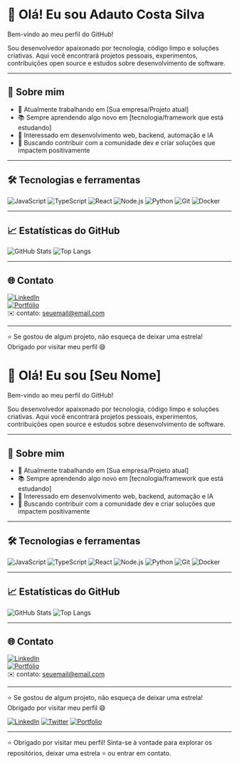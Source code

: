 # 👋 Olá! Eu sou Adauto Costa Silva

Bem-vindo ao meu perfil do GitHub!

Sou desenvolvedor apaixonado por tecnologia, código limpo e soluções criativas. Aqui você encontrará projetos pessoais, experimentos, contribuições open source e estudos sobre desenvolvimento de software.

---

## 🚀 Sobre mim

- 💼 Atualmente trabalhando em [Sua empresa/Projeto atual]
- 📚 Sempre aprendendo algo novo em [tecnologia/framework que está estudando]
- 🌱 Interessado em desenvolvimento web, backend, automação e IA
- 🎯 Buscando contribuir com a comunidade dev e criar soluções que impactem positivamente

---

## 🛠️ Tecnologias e ferramentas

![JavaScript](https://img.shields.io/badge/-JavaScript-black?style=flat-square&logo=javascript)
![TypeScript](https://img.shields.io/badge/-TypeScript-3178C6?style=flat-square&logo=typescript)
![React](https://img.shields.io/badge/-React-20232A?style=flat-square&logo=react)
![Node.js](https://img.shields.io/badge/-Node.js-43853D?style=flat-square&logo=node.js)
![Python](https://img.shields.io/badge/-Python-3776AB?style=flat-square&logo=python)
![Git](https://img.shields.io/badge/-Git-F05032?style=flat-square&logo=git)
![Docker](https://img.shields.io/badge/-Docker-2496ED?style=flat-square&logo=docker)

---

## 📈 Estatísticas do GitHub

![GitHub Stats](https://github-readme-stats.vercel.app/api?username=SEU_USUARIO&show_icons=true&theme=radical)
![Top Langs](https://github-readme-stats.vercel.app/api/top-langs/?username=SEU_USUARIO&layout=compact&theme=radical)

---

## 🌐 Contato

[![LinkedIn](https://img.shields.io/badge/-LinkedIn-0077B5?style=flat-square&logo=linkedin&logoColor=white)](https://linkedin.com/in/SEU_USUARIO)  
[![Portfólio](https://img.shields.io/badge/-Portfolio-000?style=flat-square&logo=firefox&logoColor=white)](https://SEUSITE.com)  
✉️ contato: seuemail@email.com

---

⭐ Se gostou de algum projeto, não esqueça de deixar uma estrela! Obrigado por visitar meu perfil 😄
# 👋 Olá! Eu sou [Seu Nome]

Bem-vindo ao meu perfil do GitHub!

Sou desenvolvedor apaixonado por tecnologia, código limpo e soluções criativas. Aqui você encontrará projetos pessoais, experimentos, contribuições open source e estudos sobre desenvolvimento de software.

---

## 🚀 Sobre mim

- 💼 Atualmente trabalhando em [Sua empresa/Projeto atual]
- 📚 Sempre aprendendo algo novo em [tecnologia/framework que está estudando]
- 🌱 Interessado em desenvolvimento web, backend, automação e IA
- 🎯 Buscando contribuir com a comunidade dev e criar soluções que impactem positivamente

---

## 🛠️ Tecnologias e ferramentas

![JavaScript](https://img.shields.io/badge/-JavaScript-black?style=flat-square&logo=javascript)
![TypeScript](https://img.shields.io/badge/-TypeScript-3178C6?style=flat-square&logo=typescript)
![React](https://img.shields.io/badge/-React-20232A?style=flat-square&logo=react)
![Node.js](https://img.shields.io/badge/-Node.js-43853D?style=flat-square&logo=node.js)
![Python](https://img.shields.io/badge/-Python-3776AB?style=flat-square&logo=python)
![Git](https://img.shields.io/badge/-Git-F05032?style=flat-square&logo=git)
![Docker](https://img.shields.io/badge/-Docker-2496ED?style=flat-square&logo=docker)

---

## 📈 Estatísticas do GitHub

![GitHub Stats](https://github-readme-stats.vercel.app/api?username=SEU_USUARIO&show_icons=true&theme=radical)
![Top Langs](https://github-readme-stats.vercel.app/api/top-langs/?username=SEU_USUARIO&layout=compact&theme=radical)

---

## 🌐 Contato

[![LinkedIn](https://img.shields.io/badge/-LinkedIn-0077B5?style=flat-square&logo=linkedin&logoColor=white)](https://linkedin.com/in/SEU_USUARIO)  
[![Portfólio](https://img.shields.io/badge/-Portfolio-000?style=flat-square&logo=firefox&logoColor=white)](https://SEUSITE.com)  
✉️ contato: seuemail@email.com

---

⭐ Se gostou de algum projeto, não esqueça de deixar uma estrela! Obrigado por visitar meu perfil 😄


[![LinkedIn](https://img.shields.io/badge/-LinkedIn-0A66C2?style=flat-square&logo=linkedin&logoColor=white)](https://www.linkedin.com/in/SEU_USUARIO/)
[![Twitter](https://img.shields.io/badge/-Twitter-1DA1F2?style=flat-square&logo=twitter&logoColor=white)](https://twitter.com/SEU_USUARIO)
[![Portfolio](https://img.shields.io/badge/-Portfolio-000?style=flat-square&logo=firefox-browser&logoColor=white)](https://SEUSITE.com)

---

⭐ Obrigado por visitar meu perfil! Sinta-se à vontade para explorar os repositórios, deixar uma estrela ⭐ ou entrar em contato.

